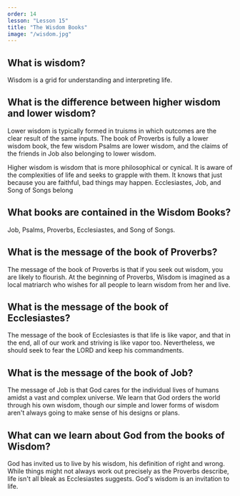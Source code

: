 ```yaml
---
order: 14
lesson: "Lesson 15"
title: "The Wisdom Books"
image: "/wisdom.jpg"
---
```


## What is wisdom?

Wisdom is a grid for understanding and interpreting life.

## What is the difference between higher wisdom and lower wisdom?

Lower wisdom is typically formed in truisms in which outcomes are the clear result of the same inputs. The book of Proverbs is fully a lower wisdom book, the few wisdom Psalms are lower wisdom, and the claims of the friends in Job also belonging to lower wisdom.

Higher wisdom is wisdom that is more philosophical or cynical. It is aware of the complexities of life and seeks to grapple with them. It knows that just because you are faithful, bad things may happen. Ecclesiastes, Job, and Song of Songs belong

## What books are contained in the Wisdom Books?

Job, Psalms, Proverbs, Ecclesiastes, and Song of Songs.

## What is the message of the book of Proverbs?

The message of the book of Proverbs is that if you seek out wisdom, you are likely to flourish. At the beginning of Proverbs, Wisdom is imagined as a local matriarch who wishes for all people to learn wisdom from her and live.

## What is the message of the book of Ecclesiastes?

The message of the book of Ecclesiastes is that life is like vapor, and that in the end, all of our work and striving is like vapor too. Nevertheless, we should seek to fear the LORD and keep his commandments.

## What is the message of the book of Job?

The message of Job is that God cares for the individual lives of humans amidst a vast and complex universe. We learn that God orders the world through his own wisdom, though our simple and lower forms of wisdom aren't always going to make sense of his designs or plans.

## What can we learn about God from the books of Wisdom?

God has invited us to live by his wisdom, his definition of right and wrong. While things might not always work out precisely as the Proverbs describe, life isn't all bleak as Ecclesiastes suggests. God's wisdom is an invitation to life.
